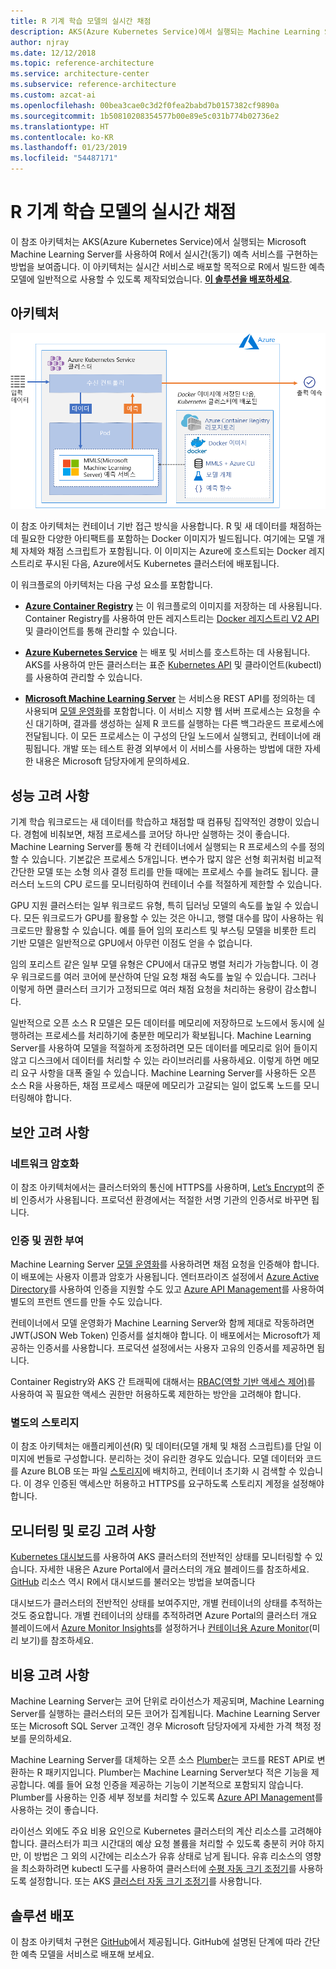 ```yaml
---
title: R 기계 학습 모델의 실시간 채점
description: AKS(Azure Kubernetes Service)에서 실행되는 Machine Learning Server를 사용하여 R에서 실시간 예측 서비스를 구현합니다.
author: njray
ms.date: 12/12/2018
ms.topic: reference-architecture
ms.service: architecture-center
ms.subservice: reference-architecture
ms.custom: azcat-ai
ms.openlocfilehash: 00bea3cae0c3d2f0fea2babd7b0157382cf9890a
ms.sourcegitcommit: 1b50810208354577b00e89e5c031b774b02736e2
ms.translationtype: HT
ms.contentlocale: ko-KR
ms.lasthandoff: 01/23/2019
ms.locfileid: "54487171"
---
```

# <a name="real-time-scoring-of-r-machine-learning-models"></a>R 기계 학습 모델의 실시간 채점

이 참조 아키텍처는 AKS(Azure Kubernetes Service)에서 실행되는 Microsoft Machine Learning Server를 사용하여 R에서 실시간(동기) 예측 서비스를 구현하는 방법을 보여줍니다. 이 아키텍처는 실시간 서비스로 배포할 목적으로 R에서 빌드한 예측 모델에 일반적으로 사용할 수 있도록 제작되었습니다. **[이 솔루션을 배포하세요][github]**.

## <a name="architecture"></a>아키텍처

![Azure 기반 R 기계 학습 모델의 실시간 채점][0]

이 참조 아키텍처는 컨테이너 기반 접근 방식을 사용합니다. R 및 새 데이터를 채점하는 데 필요한 다양한 아티팩트를 포함하는 Docker 이미지가 빌드됩니다. 여기에는 모델 개체 자체와 채점 스크립트가 포함됩니다. 이 이미지는 Azure에 호스트되는 Docker 레지스트리로 푸시된 다음, Azure에서도 Kubernetes 클러스터에 배포됩니다.

이 워크플로의 아키텍처는 다음 구성 요소를 포함합니다.

- **[Azure Container Registry][acr]** 는 이 워크플로의 이미지를 저장하는 데 사용됩니다. Container Registry를 사용하여 만든 레지스트리는 [Docker 레지스트리 V2 API][docker] 및 클라이언트를 통해 관리할 수 있습니다.

- **[Azure Kubernetes Service][aks]** 는 배포 및 서비스를 호스트하는 데 사용됩니다. AKS를 사용하여 만든 클러스터는 표준 [Kubernetes API][k-api] 및 클라이언트(kubectl)를 사용하여 관리할 수 있습니다.

- **[Microsoft Machine Learning Server][mmls]** 는 서비스용 REST API를 정의하는 데 사용되며 [모델 운영화][operationalization]를 포함합니다. 이 서비스 지향 웹 서버 프로세스는 요청을 수신 대기하며, 결과를 생성하는 실제 R 코드를 실행하는 다른 백그라운드 프로세스에 전달됩니다. 이 모든 프로세스는 이 구성의 단일 노드에서 실행되고, 컨테이너에 래핑됩니다. 개발 또는 테스트 환경 외부에서 이 서비스를 사용하는 방법에 대한 자세한 내용은 Microsoft 담당자에게 문의하세요.

## <a name="performance-considerations"></a>성능 고려 사항

기계 학습 워크로드는 새 데이터를 학습하고 채점할 때 컴퓨팅 집약적인 경향이 있습니다. 경험에 비춰보면, 채점 프로세스를 코어당 하나만 실행하는 것이 좋습니다. Machine Learning Server를 통해 각 컨테이너에서 실행되는 R 프로세스의 수를 정의할 수 있습니다. 기본값은 프로세스 5개입니다. 변수가 많지 않은 선형 회귀처럼 비교적 간단한 모델 또는 소형 의사 결정 트리를 만들 때에는 프로세스 수를 늘려도 됩니다. 클러스터 노드의 CPU 로드를 모니터링하여 컨테이너 수를 적절하게 제한할 수 있습니다.

GPU 지원 클러스터는 일부 워크로드 유형, 특히 딥러닝 모델의 속도를 높일 수 있습니다. 모든 워크로드가 GPU를 활용할 수 있는 것은 아니고, 행렬 대수를 많이 사용하는 워크로드만 활용할 수 있습니다. 예를 들어 임의 포리스트 및 부스팅 모델을 비롯한 트리 기반 모델은 일반적으로 GPU에서 아무런 이점도 얻을 수 없습니다.

임의 포리스트 같은 일부 모델 유형은 CPU에서 대규모 병렬 처리가 가능합니다. 이 경우 워크로드를 여러 코어에 분산하여 단일 요청 채점 속도를 높일 수 있습니다. 그러나 이렇게 하면 클러스터 크기가 고정되므로 여러 채점 요청을 처리하는 용량이 감소합니다.

일반적으로 오픈 소스 R 모델은 모든 데이터를 메모리에 저장하므로 노드에서 동시에 실행하려는 프로세스를 처리하기에 충분한 메모리가 확보됩니다. Machine Learning Server를 사용하여 모델을 적절하게 조정하려면 모든 데이터를 메모리로 읽어 들이지 않고 디스크에서 데이터를 처리할 수 있는 라이브러리를 사용하세요. 이렇게 하면 메모리 요구 사항을 대폭 줄일 수 있습니다. Machine Learning Server를 사용하든 오픈 소스 R을 사용하든, 채점 프로세스 때문에 메모리가 고갈되는 일이 없도록 노드를 모니터링해야 합니다.

## <a name="security-considerations"></a>보안 고려 사항

### <a name="network-encryption"></a>네트워크 암호화

이 참조 아키텍처에서는 클러스터와의 통신에 HTTPS를 사용하며, [Let’s Encrypt][encrypt]의 준비 인증서가 사용됩니다. 프로덕션 환경에서는 적절한 서명 기관의 인증서로 바꾸면 됩니다.

### <a name="authentication-and-authorization"></a>인증 및 권한 부여

Machine Learning Server [모델 운영화][operationalization]를 사용하려면 채점 요청을 인증해야 합니다. 이 배포에는 사용자 이름과 암호가 사용됩니다. 엔터프라이즈 설정에서 [Azure Active Directory][AAD]를 사용하여 인증을 지원할 수도 있고 [Azure API Management][API]를 사용하여 별도의 프런트 엔드를 만들 수도 있습니다.

컨테이너에서 모델 운영화가 Machine Learning Server와 함께 제대로 작동하려면 JWT(JSON Web Token) 인증서를 설치해야 합니다. 이 배포에서는 Microsoft가 제공하는 인증서를 사용합니다. 프로덕션 설정에서는 사용자 고유의 인증서를 제공하면 됩니다.

Container Registry와 AKS 간 트래픽에 대해서는 [RBAC(역할 기반 액세스 제어)][rbac]를 사용하여 꼭 필요한 액세스 권한만 허용하도록 제한하는 방안을 고려해야 합니다.

### <a name="separate-storage"></a>별도의 스토리지

이 참조 아키텍처는 애플리케이션(R) 및 데이터(모델 개체 및 채점 스크립트)를 단일 이미지에 번들로 구성합니다. 분리하는 것이 유리한 경우도 있습니다. 모델 데이터와 코드를 Azure BLOB 또는 파일 [스토리지][storage]에 배치하고, 컨테이너 초기화 시 검색할 수 있습니다. 이 경우 인증된 액세스만 허용하고 HTTPS를 요구하도록 스토리지 계정을 설정해야 합니다.

## <a name="monitoring-and-logging-considerations"></a>모니터링 및 로깅 고려 사항

[Kubernetes 대시보드][dashboard]를 사용하여 AKS 클러스터의 전반적인 상태를 모니터링할 수 있습니다. 자세한 내용은 Azure Portal에서 클러스터의 개요 블레이드를 참조하세요. [GitHub][github] 리소스 역시 R에서 대시보드를 불러오는 방법을 보여줍니다

대시보드가 클러스터의 전반적인 상태를 보여주지만, 개별 컨테이너의 상태를 추적하는 것도 중요합니다. 개별 컨테이너의 상태를 추적하려면 Azure Portal의 클러스터 개요 블레이드에서 [Azure Monitor Insights][monitor]를 설정하거나 [컨테이너용 Azure Monitor][monitor-containers](미리 보기)를 참조하세요.

## <a name="cost-considerations"></a>비용 고려 사항

Machine Learning Server는 코어 단위로 라이선스가 제공되며, Machine Learning Server를 실행하는 클러스터의 모든 코어가 집계됩니다. Machine Learning Server 또는 Microsoft SQL Server 고객인 경우 Microsoft 담당자에게 자세한 가격 책정 정보를 문의하세요.

Machine Learning Server를 대체하는 오픈 소스 [Plumber][plumber]는 코드를 REST API로 변환하는 R 패키지입니다. Plumber는 Machine Learning Server보다 적은 기능을 제공합니다. 예를 들어 요청 인증을 제공하는 기능이 기본적으로 포함되지 않습니다. Plumber를 사용하는 인증 세부 정보를 처리할 수 있도록 [Azure API Management][API]를 사용하는 것이 좋습니다.

라이선스 외에도 주요 비용 요인으로 Kubernetes 클러스터의 계산 리소스를 고려해야 합니다. 클러스터가 피크 시간대의 예상 요청 볼륨을 처리할 수 있도록 충분히 커야 하지만, 이 방법은 그 외의 시간에는 리소스가 유휴 상태로 남게 됩니다. 유휴 리소스의 영향을 최소화하려면 kubectl 도구를 사용하여 클러스터에 [수평 자동 크기 조정기][autoscaler]를 사용하도록 설정합니다. 또는 AKS [클러스터 자동 크기 조정기][cluster-autoscaler]를 사용합니다.

## <a name="deploy-the-solution"></a>솔루션 배포

이 참조 아키텍처 구현은 [GitHub][github]에서 제공됩니다. GitHub에 설명된 단계에 따라 간단한 예측 모델을 서비스로 배포해 보세요.

<!-- links -->
[AAD]: /azure/active-directory/fundamentals/active-directory-whatis
[API]: /azure/api-management/api-management-key-concepts
[ACR]: /azure/container-registry/container-registry-intro
[AKS]: /azure/aks/intro-kubernetes
[autoscaler]: https://kubernetes.io/docs/tasks/run-application/horizontal-pod-autoscale/
[cluster-autoscaler]: /azure/aks/autoscaler
[monitor]: /azure/monitoring/monitoring-container-insights-overview
[dashboard]: /azure/aks/kubernetes-dashboard
[docker]: https://docs.docker.com/registry/spec/api/
[encrypt]: https://letsencrypt.org/
[gitHub]: https://github.com/Azure/RealtimeRDeployment
[K-API]: https://kubernetes.io/docs/reference/
[MMLS]: /machine-learning-server/what-is-machine-learning-server
[monitor-containers]: /azure/azure-monitor/insights/container-insights-overview
[operationalization]: /machine-learning-server/what-is-operationalization
[plumber]: https://www.rplumber.io
[RBAC]: /azure/role-based-access-control/overview
[storage]: /azure/storage/common/storage-introduction
[0]: ./_images/realtime-scoring-r.png
